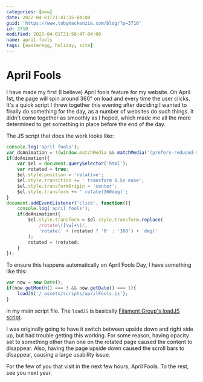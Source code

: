 ```yaml
---
categories: [www]
date: 2022-04-01T21:41:55-04:00
guid: 'https://www.tobymackenzie.com/blog/?p=3710'
id: 3710
modified: 2022-04-01T21:50:47-04:00
name: april-fools
tags: [easteregg, holiday, site]
---
```


April Fools
===========

I have made my first (I believe) April fools feature for my website.  On April 1st, the page will spin around 360° on load and every time the user clicks.  It's a quick script I threw together this evening after deciding I wanted to finally do something for the day, as a number of websites do such things.  It didn't come together as smoothly as I hoped, which made me all the more determined to get something in place before the end of the day.

<!--more-->

The JS script that does the work looks like:

``` js
console.log('april fools');
var doAnimation = !(window.matchMedia && matchMedia('(prefers-reduced-motion: reduce)').matches);
if(doAnimation){
	var $el = document.querySelector('html');
	var rotated = true;
	$el.style.position = 'relative';
	$el.style.transition += ' transform 0.5s ease';
	$el.style.transformOrigin = 'center';
	$el.style.transform += ' rotate(360deg)';
}
document.addEventListener('click', function(){
	console.log('april fools');
	if(doAnimation){
		$el.style.transform = $el.style.transform.replace(
			/rotate\([\w]+\)/, 
			'rotate(' + (rotated ? '0' : '360') + 'deg)'
		);
		rotated = !rotated;
	}
});
```

To ensure this happens automatically on April Fools Day, I have something like this:

``` js
var now = new Date();
if(now.getMonth() === 3 && now.getDate() === 1){
	loadJS('/_assets/scripts/aprilFools.js');
}
```

in my main script file.  The `loadJS` is basically [Filament Group's loadJS script](https://github.com/filamentgroup/loadJS/blob/master/loadJS.js).

I was originally going to have it switch between upside down and right side up, but had trouble getting this working.  For some reason, having opacity set to something other than one on the rotated page caused the content to disappear.  Also, having the page upside down caused the scroll bars to disappear, causing a large usability issue.

For the few of you that visit in the next few hours, April Fools.  To the rest, see you next year.
